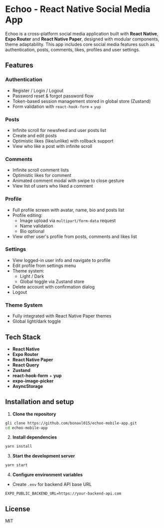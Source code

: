 # Echoo - React Native Social Media App

Echoo is a cross-platform social media application built with **React Native**, **Expo Router** and **React Native Paper**, designed with modular components, theme adaptability.
This app includes core social media features such as authentication, posts, comments, likes, profiles and user settings.

## Features

### **Authentication**

- Register / Login / Logout
- Password reset & forgot password flow
- Token-based session management stored in global store (Zustand)
- Form validation with `react-hook-form` + `yup`

### **Posts**

- Infinite scroll for newsfeed and user posts list
- Create and edit posts
- Optimistic likes (like/unlike) with rollback support
- View who like a post with infinite scroll

### **Comments**

- Infinite scroll comment lists
- Optimistic likes for comment
- Animated comment modal with swipe to close gesture
- View list of users who liked a comment

### **Profile**

- Full profile screen with avatar, name, bio and posts list
- Profile editing:
  - Image upload via `multipart/form-data` request
  - Name validation
  - Bio optional
- View other user's profile from posts, comments and likes list

### **Settings**

- View logged-in user info and navigate to profile
- Edit profile from settings menu
- Theme system:
  - Light / Dark
  - Global toggle via Zustand store
- Delete account with confirmation dialog
- Logout

### **Theme System**

- Fully integrated with React Native Paper themes
- Global light/dark toggle

## Tech Stack

- **React Native**
- **Expo Router**
- **React Native Paper**
- **React Query**
- **Zustand**
- **react-hook-form** + **yup**
- **expo-image-picker**
- **AsyncStorage**

## Installation and setup

1. **Clone the repository**

```bash
gli clone https://github.com/bonaxl015/echoo-mobile-app.git
cd echoo-mobile-app
```

2. **Install dependencies**

```bash
yarn install
```

3. **Start the development server**

```bash
yarn start
```

4. **Configure environment variables**

- Create `.env` for backend API base URL

```
EXPO_PUBLIC_BACKEND_URL=https://your-backend-api.com
```

## License

MIT
